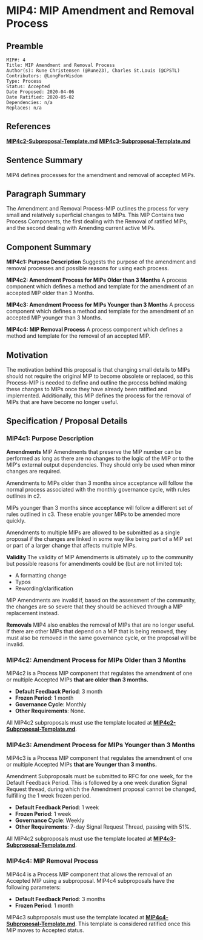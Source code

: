 # MIP4: MIP Amendment and Removal Process

## Preamble

```
MIP#: 4
Title: MIP Amendment and Removal Process
Author(s): Rune Christensen (@Rune23), Charles St.Louis (@CPSTL)
Contributors: @LongForWisdom
Type: Process
Status: Accepted
Date Proposed: 2020-04-06
Date Ratified: 2020-05-02
Dependencies: n/a
Replaces: n/a
  ```

## References

**[MIP4c2-Subproposal-Template.md](MIP4c2-Subproposal-Template.md)**
**[MIP4c3-Subproposal-Template.md](MIP4c3-Subproposal-Template.md)**

## Sentence Summary

MIP4 defines processes for the amendment and removal of accepted MIPs.

## Paragraph Summary

The Amendment and Removal Process-MIP outlines the process for very small and relatively superficial changes to MIPs. This MIP Contains two Process Components, the first dealing with the Removal of ratified MIPs, and the second dealing with Amending current active MIPs.

## Component Summary

**MIP4c1: Purpose Description**
Suggests the purpose of the amendment and removal processes and possible reasons for using each process.

**MIP4c2: Amendment Process for MIPs Older than 3 Months**
A process component which defines a method and template for the amendment of an accepted MIP older than 3 Months.

**MIP4c3: Amendment Process for MIPs Younger than 3 Months**
A process component which defines a method and template for the amendment of an accepted MIP younger than 3 Months.

**MIP4c4: MIP Removal Process**
A process component which defines a method and template for the removal of an accepted MIP.

## Motivation

The motivation behind this proposal is that changing small details to MIPs should not require the original MIP to become obsolete or replaced, so this Process-MIP is needed to define and outline the process behind making these changes to MIPs once they have already been ratified and implemented. Additionally, this MIP defines the process for the removal of MIPs that are have become no longer useful.

## Specification / Proposal Details

### MIP4c1: Purpose Description

**Amendments**
MIP Amendments that preserve the MIP number can be performed as long as there are no changes to the logic of the MIP or to the MIP's external output dependencies. They should only be used when minor changes are required.

Amendments to MIPs older than 3 months since acceptance will follow the normal process associated with the monthly governance cycle, with rules outlines in c2. 

MIPs younger than 3 months since acceptance will follow a different set of rules outlined in c3. These enable younger MIPs to be amended more quickly.

Amendments to multiple MIPs are allowed to be submitted as a single proposal if the changes are linked in some way like being part of a MIP set or part of a larger change that affects multiple MIPs.

**Validity**
The validity of MIP Amendments is ultimately up to the community but possible reasons for amendments could be (but are not limited to):

- A formatting change
- Typos
- Rewording/clarification

MIP Amendments are invalid if, based on the assessment of the community, the changes are so severe that they should be achieved through a MIP replacement instead.

**Removals**
MIP4 also enables the removal of MIPs that are no longer useful. If there are other MIPs that depend on a MIP that is being removed, they must also be removed in the same governance cycle, or the proposal will be invalid.

### MIP4c2: Amendment Process for MIPs Older than 3 Months

MIP4c2 is a Process MIP component that regulates the amendment of one or multiple Accepted MIPs **that are older than 3 months.**

- **Default Feedback Period**: 3 month
- **Frozen Period**: 1 month
- **Governance Cycle**: Monthly
- **Other Requirements**: None.

All MIP4c2 subproposals must use the template located at **[MIP4c2-Subproposal-Template.md](MIP4c2-Subproposal-Template.md)**.

### MIP4c3: Amendment Process for MIPs Younger than 3 Months

MIP4c3 is a Process MIP component that regulates the amendment of one or multiple Accepted MIPs **that are Younger than 3 months.**

Amendment Subproposals must be submitted to RFC for one week, for the Default Feedback Period. This is followed by a one week duration Signal Request thread, during which the Amendment proposal cannot be changed, fulfilling the 1 week frozen period.

- **Default Feedback Period**: 1 week
- **Frozen Period**: 1 week
- **Governance Cycle**: Weekly
- **Other Requirements**: 7-day Signal Request Thread, passing with 51%.

All MIP4c2 subproposals must use the template located at **[MIP4c3-Subproposal-Template.md](MIP4c3-Subproposal-Template.md)**.

### MIP4c4: MIP Removal Process

MIP4c4 is a Process MIP component that allows the removal of an Accepted MIP using a subproposal. MIP4c4 subproposals have the following parameters:

- **Default Feedback Period**: 3 months
- **Frozen Period**: 1 month

MIP4c3 subproposals must use the template located at **[MIP4c4-Subproposal-Template.md](MIP4c4-Subproposal-Template.md)**. This template is considered ratified once this MIP moves to Accepted status.
